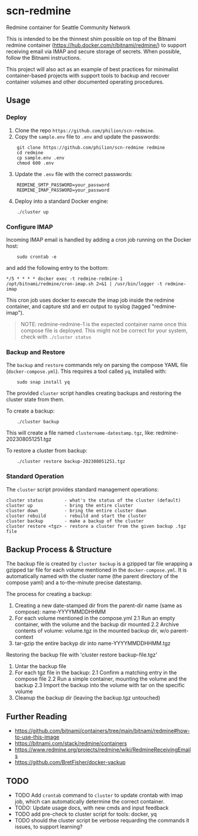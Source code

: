 # scn-redmine
Redmine container for Seattle Community Network

This is intended to be the thinnest shim possible on top of the Bitnami redmine container (https://hub.docker.com/r/bitnami/redmine/)
to support receiving email via IMAP and secure storage of secrets. When possible, follow the Bitnami instructions.

This project will also act as an example of best practices for minimalist container-based projects with support tools to backup and recover container volumes and other documented operating procedures.


## Usage

### Deploy

1. Clone the repo `https://github.com/philion/scn-redmine`.
2. Copy the `sample.env` file to `.env` and update the passwords:
```
    git clone https://github.com/philion/scn-redmine redmine
    cd redmine
    cp sample.env .env
    chmod 600 .env
```
3. Update the `.env` file with the correct passwords:
```
    REDMINE_SMTP_PASSWORD=your_password
    REDMINE_IMAP_PASSWORD=your_password
```
4. Deploy into a standard Docker engine:
```
    ./cluster up
```

### Configure IMAP

Incoming IMAP email is handled by adding a cron job running on the Docker host:
```
    sudo crontab -e
```
and add the following entry to the bottom:
```
*/5 * * * * docker exec -t redmine-redmine-1 /opt/bitnami/redmine/cron-imap.sh 2>&1 | /usr/bin/logger -t redmine-imap
```	

This cron job uses docker to execute the imap job inside the redmine container, and capture std and err output to syslog (tagged "redmine-imap").

> NOTE: redmine-redmine-1 is the expected container name once this compose file is deployed. This might not be correct for your system, check with `./cluster status`

### Backup and Restore

The `backup` and `restore` commands rely on parsing the compose YAML file (`docker-compose.yml`). This requires a tool called `yq`, installed with:
```
    sudo snap install yq
```
The provided `cluster` script handles creating backups and restoring the cluster state from them.

To create a backup:
```
    ./cluster backup
```
This will create a file named `clustername-datestamp.tgz`, like: redmine-202308051251.tgz

To restore a cluster from backup:
```
    ./cluster restore backup-202308051251.tgz
```

### Standard Operation

The `cluster` script provides standard management operations:

```
cluster status        - what's the status of the cluster (default)
cluster up            - bring the entire cluster
cluster down          - bring the entire cluster down
cluster rebuild       - rebuild and start the cluster
cluster backup        - make a backup of the cluster
cluster restore <tgz> - restore a cluster from the given backup .tgz file
```

## Backup Process & Structure

The backup file is created by `cluster backup` is a gzipped tar file wrapping a gzipped tar file for each volume mentioned in the `docker-compose.yml`. It is automatically named with the cluster name (the parent directory of the compose yaml) and a to-the-minute precise datestamp.

The process for creating a backup:
1. Creating a new date-stamped dir from the parent-dir name (same as compose): name-YYYYMMDDHHMM
2. For each volume mentioned in the compose.yml
   2.1 Run an empty container, with the volume and the backup dir mounted
   2.2 Archive contents of volume: volume.tgz in the mounted backup dir, w/o parent-context
 3. tar-gzip the entire backyp dir into name-YYYYMMDDHHMM.tgz
    
Restoring the backup file with 'cluster restore backup-file.tgz'
1. Untar the backup file
2. For each tgz file in the backup:
   2.1 Confirm a matching entry in the compose file
   2.2 Run a simple container, mounting the volume and the backup
   2.3 Import the backup into the volume with tar on the specific volume
 3. Cleanup the backup dir (leaving the backup.tgz untouched)

## Further Reading

* https://github.com/bitnami/containers/tree/main/bitnami/redmine#how-to-use-this-image
* https://bitnami.com/stack/redmine/containers
* https://www.redmine.org/projects/redmine/wiki/RedmineReceivingEmails
* https://github.com/BretFisher/docker-vackup

## TODO

* TODO Add `crontab` command to `cluster` to update crontab with imap job, which can automatically determine the correct container.
* TODO: Update usage docs, with new cmds and input feedback	 
* TODO add pre-check to cluster script for tools: docker, yq
* TODO should the cluster script be verbose requarding the commands it issues, to support learning?
